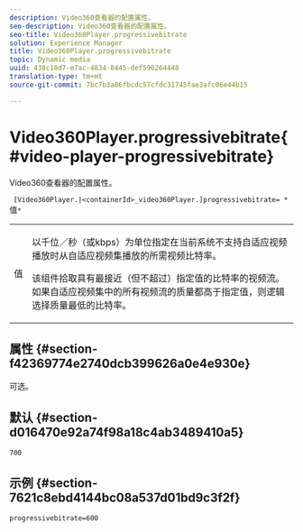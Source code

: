 ```yaml
---
description: Video360查看器的配置属性。
seo-description: Video360查看器的配置属性。
seo-title: Video360Player.progressivebitrate
solution: Experience Manager
title: Video360Player.progressivebitrate
topic: Dynamic media
uuid: 438c18d7-e7ac-4834-8445-def590264448
translation-type: tm+mt
source-git-commit: 7bc7b3a86fbcdc57cfdc31745fae3afc06e44b15

---
```



# Video360Player.progressivebitrate{#video-player-progressivebitrate}

Video360查看器的配置属性。

` [Video360Player.|<containerId>_video360Player.]progressivebitrate= *`值`*`

<table id="table_C616483932C2482CA9794DDD7313FD7C"> 
 <tbody> 
  <tr> 
   <td colname="col1"> <p> <span class="codeph"> 值</span> </p> </td> 
   <td colname="col2"> <p> 以千位／秒（或kbps）为单位指定在当前系统不支持自适应视频播放时从自适应视频集播放的所需视频比特率。 </p> <p>该组件拾取具有最接近（但不超过）指定值的比特率的视频流。 如果自适应视频集中的所有视频流的质量都高于指定值，则逻辑选择质量最低的比特率。 </p> </td> 
  </tr> 
 </tbody> 
</table>

## 属性 {#section-f42369774e2740dcb399626a0e4e930e}

可选。

## 默认 {#section-d016470e92a74f98a18c4ab3489410a5}

`700`

## 示例 {#section-7621c8ebd4144bc08a537d01bd9c3f2f}

```
progressivebitrate=600
```

